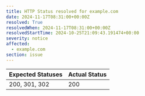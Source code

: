 ```yaml
---
title: HTTP Status resolved for example.com
date: 2024-11-17T08:31:00+00:00Z
resolved: True
resolvedWhen: 2024-11-17T08:31:00+00:00Z
resolvedStartTime: 2024-10-25T21:09:43.191474+00:00
severity: notice
affected:
  - example.com
section: issue
---
```


| Expected Statuses | Actual Status  |
|-------------------|----------------|
| 200, 301, 302 | 200 |
